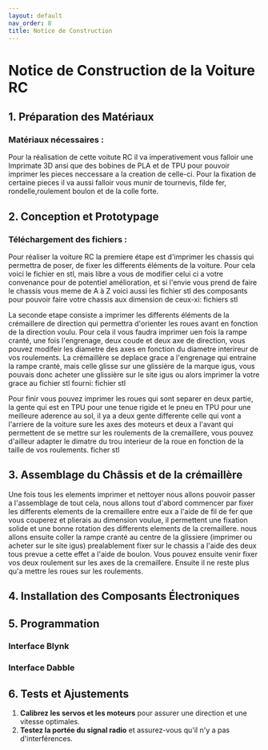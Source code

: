 ```yaml
---
layout: default
nav_order: 8
title: Notice de Construction
---
```


# Notice de Construction de la Voiture RC

## 1. Préparation des Matériaux
### Matériaux nécessaires :
Pour la réalisation de cette voitute RC il va imperativement vous falloir une Imprimate 3D ansi que des bobines de PLA et de TPU pour pouvoir imprimer les pieces neccessare a la creation de celle-ci.
Pour la fixation de certaine pieces il va aussi falloir vous munir de tournevis, filde fer, rondelle,roulement boulon et de la colle forte.

## 2. Conception et Prototypage
### Téléchargement des fichiers :
Pour réaliser la voiture RC la premiere étape est d'imprimer les chassis qui permettra de poser, de fixer les differents éléments de la voiture.
Pour cela voici le fichier en stl, mais libre a vous de modifier celui ci a votre convenance pour de potentiel amélioration, et si l'envie vous prend de faire le chassis vous meme de A à Z voici aussi les fichier stl des composants pour pouvoir faire votre chassis aux dimension de ceux-xi:
fichiers stl

La seconde etape consiste a imprimer les differents éléments de la crémaillere de direction qui permettra d'orienter les roues avant en fonction de la direction voulu.
Pour cela il vous faudra imprimer uen fois la rampe cranté, une fois l'engrenage, deux coude et deux axe de direction, vous pouvez modifeir les diametre des axes en fonction du diametre interireur de vos roulements. La crémaillère se deplace grace a l'engrenage qui entraine la rampe cranté, mais celle glisse sur une glissière de la marque igus, vous pouvais donc acheter une glissière sur le site igus ou alors imprimer la votre grace au fichier stl fourni:
fichier stl

Pour finir vous pouvez imprimer les roues qui sont separer en deux partie, la gente qui est en TPU pour une tenue rigide et le pneu en TPU pour une meilleure aderence au sol, il ya a deux gente differente celle qui vont a l'arriere de la voiture sure les axes des moteurs et deux a l'avant qui permettent de se mettre sur les roulements de la cremaillere, vous pouvez d'ailleur adapter le dimatre du trou interieur de la roue en fonction de la taille de vos roulements.
ficher stl

## 3. Assemblage du Châssis et de la crémaillère
Une fois tous les elements imprimer et nettoyer nous allons pouvoir passer a l'assemblage de tout cela, nous allons tout d'abord commencer par fixer les differents elements de la cremaillere entre eux a l'aide de fil de fer que vous couperez et plierais au dimension voulue, il permettent une fixation solide et une bonne rotation des differents elements de la cremaillere. nous allons ensuite coller la rampe cranté au centre de la glissiere
(imprimer ou acheter sur le site igus) prealablement fixer sur le chassis a l'aide des deux tous prevue a cette effet a l'aide de boulon. Vous pouvez ensuite venir fixer vos deux roulement sur les axes de la cremaillere. Ensuite il ne reste plus qu'a mettre les roues sur les roulements.

## 4. Installation des Composants Électroniques

## 5. Programmation
### Interface Blynk
### Interface Dabble
## 6. Tests et Ajustements

1. **Calibrez les servos et les moteurs** pour assurer une direction et une vitesse optimales.
2. **Testez la portée du signal radio** et assurez-vous qu'il n'y a pas d'interférences.

